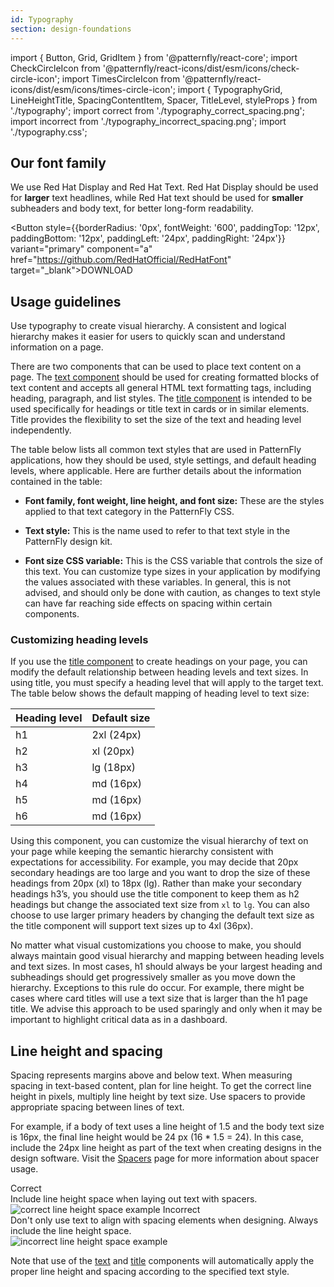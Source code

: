 ```yaml
---
id: Typography
section: design-foundations
---
```


import { Button, Grid, GridItem } from '@patternfly/react-core';
import CheckCircleIcon from '@patternfly/react-icons/dist/esm/icons/check-circle-icon';
import TimesCircleIcon from '@patternfly/react-icons/dist/esm/icons/times-circle-icon';
import { TypographyGrid, LineHeightTitle, SpacingContentItem, Spacer, TitleLevel, styleProps } from './typography';
import correct from './typography_correct_spacing.png';
import incorrect from './typography_incorrect_spacing.png';
import './typography.css';

## Our font family
We use Red Hat Display and Red Hat Text. Red Hat Display should be used for **larger** text headlines, while Red Hat text should be used for **smaller** subheaders and body text, for better long-form readability.

<Button style={{borderRadius: '0px', fontWeight: '600', paddingTop: '12px', paddingBottom: '12px', paddingLeft: '24px', paddingRight: '24px'}} variant="primary" component="a" href="https://github.com/RedHatOfficial/RedHatFont" target="_blank">DOWNLOAD</Button>

## Usage guidelines
Use typography to create visual hierarchy. A consistent and logical hierarchy makes it easier for users to quickly scan and understand information on a page.

There are two components that can be used to place text content on a page. The [text component](/components/text) should be used for creating formatted blocks of text content and accepts all general HTML text formatting tags, including heading, paragraph, and list styles. The [title component](/components/title) is intended to be used specifically for headings or title text in cards or in similar elements. Title provides the flexibility to set the size of the text and heading level independently.

The table below lists all common text styles that are used in PatternFly applications, how they should be used, style settings, and default heading levels, where applicable. Here are further details about the information contained in the table:

* **Font family, font weight, line height, and font size:** These are the styles applied to that text category in the PatternFly CSS.

* **Text style:** This is the name used to refer to that text style in the PatternFly design kit.

* **Font size CSS variable:** This is the CSS variable that controls the size of this text. You can customize type sizes in your application by modifying the values associated with these variables. In general, this is not advised, and should only be done with caution, as changes to text style can have far reaching side effects on spacing within certain components.

<TitleLevel
  title="Super hero heading (4xl)"
  className="pf-v5-c-title pf-m-lg ws-title-level-heading"
  asGrid
  note="Use only for extra large titles in cards or similar locations. Do not use for page titles"
  styleProps={styleProps.superHero} />

<TitleLevel
  title="Hero heading (3xl)"
  className="pf-v5-c-title pf-m-lg ws-title-level-heading"
  asGrid
  note="Use only for extra large titles in cards or similar locations. Do not use for page titles"
  styleProps={styleProps.hero} />

<TitleLevel
  title="First level heading (2xl, h1)"
  className="pf-v5-c-title pf-m-lg ws-title-level-heading"
  asGrid
  note="Only one first level/h1 heading should ever exist on a page"
  styleProps={styleProps.first} />

<TitleLevel
  title="Second level heading (xl, h2)"
  className="pf-v5-c-title pf-m-lg ws-title-level-heading"
  asGrid
  styleProps={styleProps.second} />

<TitleLevel
  title="Third level heading (lg, h3)"
  className="pf-v5-c-title pf-m-lg ws-title-level-heading"
  asGrid
  styleProps={styleProps.third} />

<TitleLevel
  title="Fourth level heading (md, h4)"
  className="pf-v5-c-title pf-m-lg ws-title-level-heading"
  asGrid
  styleProps = {styleProps.fourth} />

<TitleLevel
  title="Default body text"
  className="pf-v5-c-title pf-m-lg ws-title-level-heading"
  asGrid
  note="This is the default text style for paragraphs, lists, tables, etc. Some components use RedHatText at 700 font weight, which is RedHatText Medium (such as alerts and navigation)"
  styleProps = {styleProps.body} />

<TitleLevel
  title="Small text"
  className="pf-v5-c-title pf-m-lg ws-title-level-heading"
  asGrid
  styleProps = {styleProps.small} />

<TitleLevel
  title="Tiny text"
  className="pf-v5-c-title pf-m-lg ws-title-level-heading"
  asGrid
  styleProps = {styleProps.tiny} />

<TitleLevel
  title="Code"
  className="pf-v5-c-title pf-m-lg ws-title-level-heading"
  asGrid
  note="Used for code blocks "
  styleProps = {styleProps.code} />

### Customizing heading levels
If you use the [title component](/components/title) to create headings on your page, you can modify the default relationship between heading levels and text sizes. In using title, you must specify a heading level that will apply to the target text. The table below shows the default mapping of heading level to text size:

| Heading level | Default size|
|----|-----------|
| h1 | 2xl (24px)|
| h2 | xl (20px) |
| h3 | lg (18px) |
| h4 | md (16px) |
| h5 | md (16px) |
| h6 | md (16px) |

Using this component, you can customize the visual hierarchy of text on your page while keeping the semantic hierarchy consistent with expectations for accessibility. For example, you may decide that 20px secondary headings are too large and you want to drop the size of these headings from 20px (xl) to 18px (lg). Rather than make your secondary headings h3’s, you should use the title component to keep them as h2 headings but change the associated text size from `xl` to `lg`.  You can also choose to use larger primary headers by changing the default text size as the title component will support text sizes up to 4xl (36px).

No matter what visual customizations you choose to make, you should always maintain good visual hierarchy and mapping between heading levels and text sizes. In most cases, h1 should always be your largest heading and subheadings should get progressively smaller as you move down the hierarchy. Exceptions to this rule do occur. For example, there might be cases where card titles will use a text size that is larger than the h1 page title. We advise this approach to be used sparingly and only when it may be important to highlight critical data as in a dashboard.

## Line height and spacing
Spacing represents margins above and below text. When measuring spacing in text-based content, plan for line height. To get the correct line height in pixels, multiply line height by text size. Use spacers to provide appropriate spacing between lines of text.

For example, if a body of text uses a line height of 1.5 and the body text size is 16px, the final line height would be 24 px (16 * 1.5 = 24). In this case, include the 24px line height as part of the text when creating designs in the design software. Visit the [Spacers](/guidelines/spacers) page for more information about spacer usage.

<Grid>
  <GridItem span={12}>
    <LineHeightTitle>
      <CheckCircleIcon color="#52A549" />
      <span style={{marginLeft: 'var(--pf-v5-global--spacer--sm)'}}>Correct</span>
    </LineHeightTitle>
    <div>Include line height space when laying out text with spacers.</div>
    <img alt="correct line height space example" style={{maxHeight: '158px', padding: '16px'}} src={correct} />
  </GridItem>
  <GridItem span={12}>
    <LineHeightTitle>
      <TimesCircleIcon color="#CC0000" />
      <span style={{marginLeft: 'var(--pf-v5-global--spacer--sm)'}}>Incorrect</span>
    </LineHeightTitle>
    <div>Don't only use text to align with spacing elements when designing. Always include the line height space.</div>
    <img alt="incorrect line height space example" style={{maxHeight: '124px', padding: '16px'}} src={incorrect} />
  </GridItem>
</Grid>

Note that use of the [text](/components/text) and [title](/components/title) components will automatically apply the proper line height and spacing according to the specified text style.
